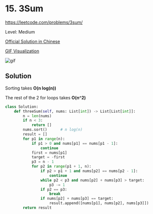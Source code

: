 # 15. 3Sum

https://leetcode.com/problems/3sum/

Level: Medium

[Official Solution in Chinese](https://leetcode.cn/problems/3sum/solution/san-shu-zhi-he-by-leetcode-solution/)

[GIF Visualization](https://leetcode.cn/problems/3sum/solution/three-sum-giftu-jie-by-githber/)

![gif](https://pic.leetcode-cn.com/2124b524439bcf0eb159ba43be4420c76f60ff2b3b51f87de269c001a323ea1a-Video_2019-06-19_192352.gif)

## Solution

Sorting takes **O(n log(n))**

The rest of the 2 for loops takes **O(n^2)**

```python
class Solution:
    def threeSum(self, nums: List[int]) -> List[List[int]]:
        n = len(nums)
        if n < 3:
            return []
        nums.sort()      # n log(n)
        result = []
        for p1 in range(n):
            if p1 > 0 and nums[p1] == nums[p1 - 1]:
                continue
            first = nums[p1]
            target = -first
            p3 = n - 1
            for p2 in range(p1 + 1, n):
                if p2 > p1 + 1 and nums[p2] == nums[p2 - 1]:
                    continue
                while p2 < p3 and nums[p2] + nums[p3] > target:
                    p3 -= 1
                if p2 == p3:
                    break
                if nums[p2] + nums[p3] == target:
                    result.append([nums[p1], nums[p2], nums[p3]])
        return result
```